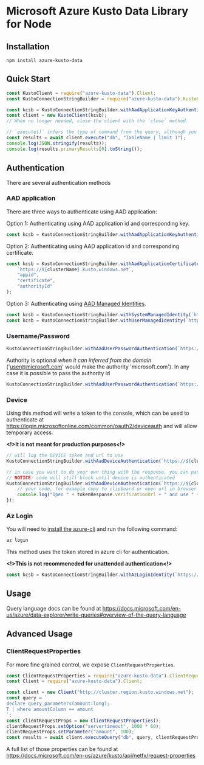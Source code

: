 # Microsoft Azure Kusto Data Library for Node

## Installation

`npm install azure-kusto-data`

## Quick Start

```javascript
const KustoClient = require("azure-kusto-data").Client;
const KustoConnectionStringBuilder = require("azure-kusto-data").KustoConnectionStringBuilder;

const kcsb = KustoConnectionStringBuilder.withAadApplicationKeyAuthentication(`https://${clusterName}.kusto.windows.net`, "appid", "appkey", "authorityId");
const client = new KustoClient(kcsb);
// When no longer needed, close the client with the `close` method.

// `execute()` infers the type of command from the query, although you can also specify the type explicitly using the methods `excuteQuery()`,`executeQueryV1()` or `executeMgmt()`
const results = await client.execute("db", "TableName | limit 1");
console.log(JSON.stringify(results));
console.log(results.primaryResults[0].toString());
```

## Authentication

There are several authentication methods

### AAD application

There are three ways to authenticate using AAD application:

Option 1: Authenticating using AAD application id and corresponding key.

```javascript
const kcsb = KustoConnectionStringBuilder.withAadApplicationKeyAuthentication(`https://${clusterName}.kusto.windows.net`, "appid", "appkey", "authorityId");
```

Option 2: Authenticating using AAD application id and corresponding certificate.

```javascript
const kcsb = KustoConnectionStringBuilder.withAadApplicationCertificateAuthentication(
    `https://${clusterName}.kusto.windows.net`,
    "appid",
    "certificate",
    "authorityId"
);
```

Option 3: Authenticating using [AAD Managed Identities](https://docs.microsoft.com/en-us/azure/active-directory/managed-identities-azure-resources/overview).

```javascript
const kcsb = KustoConnectionStringBuilder.withSystemManagedIdentity(`https://${clusterName}.kusto.windows.net`);
const kcsb = KustoConnectionStringBuilder.withUserManagedIdentity(`https://${clusterName}.kusto.windows.net`, clientId);
```

### Username/Password

```javascript
KustoConnectionStringBuilder.withAadUserPasswordAuthentication(`https://${clusterName}.kusto.windows.net`, "username", "password");
```

Authority is optional _when it can inferred from the domain_ ('user@microsoft.com' would make the authority 'microsoft.com').
In any case it is possible to pass the authority id

```javascript
KustoConnectionStringBuilder.withAadUserPasswordAuthentication(`https://${clusterName}.kusto.windows.net`, "username", "password", "authorityId");
```

### Device

Using this method will write a token to the console, which can be used to authenticate at https://login.microsoftonline.com/common/oauth2/deviceauth and will allow temporary access.

**<!>It is not meant for production purposes<!>**

```javascript
// will log the DEVICE token and url to use
KustoConnectionStringBuilder.withAadDeviceAuthentication(`https://${clusterName}.kusto.windows.net`, authId);

// in case you want to do your own thing with the response, you can pass a callback
// NOTICE: code will still block until device is authenticated
KustoConnectionStringBuilder.withAadDeviceAuthentication(`https://${clusterName}.kusto.windows.net`, authId, (tokenResponse) => {
    // your code, for example copy to clipboard or open url in browser
    console.log("Open " + tokenResponse.verificationUrl + " and use " + tokenResponse.userCode + " code to authorize.");
});
```

### Az Login

You will need to [install the azure-cli](https://docs.microsoft.com/en-us/cli/azure/install-azure-cli) and run the following command:

```bash
az login
```

This method uses the token stored in azure cli for authentication.

**<!>This is not recommeneded for unattended authentication<!>**

```javascript
const kcsb = KustoConnectionStringBuilder.withAzLoginIdentity(`https://${clusterName}.kusto.windows.net`); // optionally also pass authorityId
```

## Usage

Query language docs can be found at https://docs.microsoft.com/en-us/azure/data-explorer/write-queries#overview-of-the-query-language

## Advanced Usage

### ClientRequestProperties

For more fine grained control, we expose `ClientRequestProperties`.

```javascript
const ClientRequestProperties = require("azure-kusto-data").ClientRequestProperties;
const Client = require("azure-kusto-data").Client;

const client = new Client("http://cluster.region.kusto.windows.net");
const query = `
declare query_parameters(amount:long);
T | where amountColumn == amount
`;
const clientRequestProps = new ClientRequestProperties();
clientRequestProps.setOption("servertimeout", 1000 * 60);
clientRequestProps.setParameter("amount", 100);
const results = await client.executeQuery("db", query, clientRequestProps);
```

A full list of those properties can be found at https://docs.microsoft.com/en-us/azure/kusto/api/netfx/request-properties
